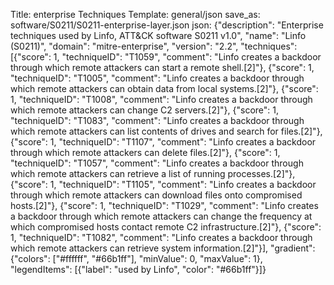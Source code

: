 Title: enterprise Techniques
Template: general/json
save_as: software/S0211/S0211-enterprise-layer.json
json: {"description": "Enterprise techniques used by Linfo, ATT&CK software S0211 v1.0", "name": "Linfo (S0211)", "domain": "mitre-enterprise", "version": "2.2", "techniques": [{"score": 1, "techniqueID": "T1059", "comment": "Linfo creates a backdoor through which remote attackers can start a remote shell.[2]"}, {"score": 1, "techniqueID": "T1005", "comment": "Linfo creates a backdoor through which remote attackers can obtain data from local systems.[2]"}, {"score": 1, "techniqueID": "T1008", "comment": "Linfo creates a backdoor through which remote attackers can change C2 servers.[2]"}, {"score": 1, "techniqueID": "T1083", "comment": "Linfo creates a backdoor through which remote attackers can list contents of drives and search for files.[2]"}, {"score": 1, "techniqueID": "T1107", "comment": "Linfo creates a backdoor through which remote attackers can delete files.[2]"}, {"score": 1, "techniqueID": "T1057", "comment": "Linfo creates a backdoor through which remote attackers can retrieve a list of running processes.[2]"}, {"score": 1, "techniqueID": "T1105", "comment": "Linfo creates a backdoor through which remote attackers can download files onto compromised hosts.[2]"}, {"score": 1, "techniqueID": "T1029", "comment": "Linfo creates a backdoor through which remote attackers can change the frequency at which compromised hosts contact remote C2 infrastructure.[2]"}, {"score": 1, "techniqueID": "T1082", "comment": "Linfo creates a backdoor through which remote attackers can retrieve system information.[2]"}], "gradient": {"colors": ["#ffffff", "#66b1ff"], "minValue": 0, "maxValue": 1}, "legendItems": [{"label": "used by Linfo", "color": "#66b1ff"}]}